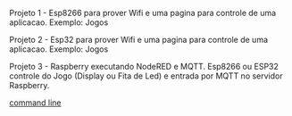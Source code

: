 Projeto 1 - Esp8266 para prover Wifi e uma pagina para controle de uma aplicacao. Exemplo: Jogos

Projeto 2 - Esp32 para prover Wifi e uma pagina para controle de uma aplicacao. Exemplo: Jogos

Projeto 3 - Raspberry executando NodeRED e MQTT. Esp8266 ou ESP32 controle do Jogo (Display ou Fita de Led) e entrada por MQTT no servidor Raspberry.


[command line](https://www.linuxjournal.com/content/arduino-command-line-break-free-gui-git-and-vim)
